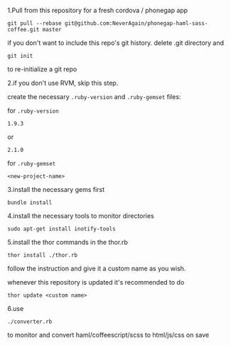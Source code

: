 1.Pull from this repository for a fresh cordova / phonegap app

    git pull --rebase git@github.com:NeverAgain/phonegap-haml-sass-coffee.git master

  if you don't want to include this repo's git history. delete .git directory and

    git init

  to re-initialize a git repo

2.if you don't use RVM, skip this step.

  create the necessary `.ruby-version` and `.ruby-gemset` files:

  for `.ruby-version`

    1.9.3

  or

    2.1.0

  for `.ruby-gemset`

    <new-project-name>

3.install the necessary gems first

    bundle install

4.install the necessary tools to monitor directories

    sudo apt-get install inotify-tools

5.install the thor commands in the thor.rb

    thor install ./thor.rb

  follow the instruction and give it a custom name as you wish.

  whenever this repository is updated it's recommended to do

    thor update <custom name>

6.use

    ./converter.rb

  to monitor and convert haml/coffeescript/scss to html/js/css on save
